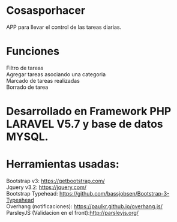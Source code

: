 # Cosasporhacer
APP para llevar el control de las tareas diarias.
# Funciones
 Filtro de tareas  
 Agregar tareas asociando una categoria  
 Marcado de tareas realizadas  
 Borrado de tarea  

# Desarrollado en Framework PHP LARAVEL V5.7 y base de datos MYSQL.
# Herramientas usadas:
Bootstrap v3: https://getbootstrap.com/  
Jquery v3.2: https://jquery.com/   
Bootstrap Typehead: https://github.com/bassjobsen/Bootstrap-3-Typeahead  
Overhang (notificaciones): https://paulkr.github.io/overhang.js/  
ParsleyJS (Validacion en el front):http://parsleyjs.org/  


